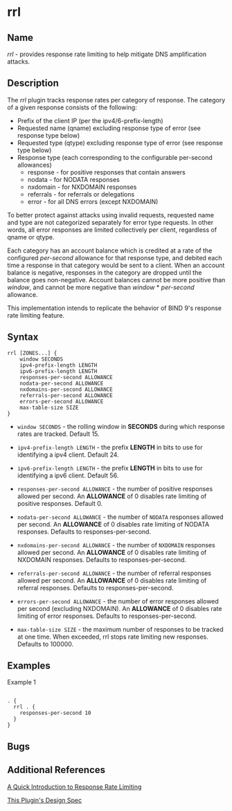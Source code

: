 # rrl

## Name

*rrl* - provides response rate limiting to help mitigate DNS amplification attacks.

## Description

The *rrl* plugin tracks response rates per category of response. The category of a given response consists of the following:

* Prefix of the client IP (per the  ipv4/6-prefix-length)
* Requested name (qname) excluding response type of error (see response type below)
* Requested type (qtype) excluding response type of error (see response type below)
* Response type (each corresponding to the configurable per-second allowances)
  * response - for positive responses that contain answers
  * nodata - for NODATA responses
  * nxdomain - for NXDOMAIN responses
  * referrals - for referrals or delegations
  * error - for all DNS errors (except NXDOMAIN)

To better protect against attacks using invalid requests, requested name and type are not categorized separately for error type requests. In other words, all error responses are limited collectively per client, regardless of qname or qtype.

Each category has an account balance which is credited at a rate of the configured *per-second* allowance for that response type, and debited each time a response in that category would be sent to a client.  When an account balance is negative, responses in the category are dropped until the balance goes non-negative.  Account balances cannot be more positive than *window*, and cannot be more negative than *window* * *per-second* allowance.

This implementation intends to replicate the behavior of BIND 9's response rate limiting feature.

## Syntax

```
rrl [ZONES...] {
    window SECONDS
    ipv4-prefix-length LENGTH
    ipv6-prefix-length LENGTH
    responses-per-second ALLOWANCE
    nodata-per-second ALLOWANCE
    nxdomains-per-second ALLOWANCE
    referrals-per-second ALLOWANCE
    errors-per-second ALLOWANCE
    max-table-size SIZE
}
```

* `window SECONDS` - the rolling window in **SECONDS** during which response rates are tracked. Default 15.

* `ipv4-prefix-length LENGTH` - the prefix **LENGTH** in bits to use for identifying a ipv4 client. Default 24.

* `ipv6-prefix-length LENGTH` - the prefix **LENGTH** in bits to use for identifying a ipv6 client. Default 56.

* `responses-per-second ALLOWANCE` - the number of positive responses allowed per second. An **ALLOWANCE** of 0 disables rate limiting of positive responses. Default 0.

* `nodata-per-second ALLOWANCE` - the number of `NODATA` responses allowed per second. An **ALLOWANCE** of 0 disables rate limiting of NODATA responses. Defaults to responses-per-second.

* `nxdomains-per-second ALLOWANCE` - the number of `NXDOMAIN` responses allowed per second. An **ALLOWANCE** of 0 disables rate limiting of NXDOMAIN responses. Defaults to responses-per-second.

* `referrals-per-second ALLOWANCE` - the number of referral responses allowed per second. An **ALLOWANCE** of 0 disables rate limiting of referral responses. Defaults to responses-per-second.

* `errors-per-second ALLOWANCE` - the number of error responses allowed per second (excluding NXDOMAIN). An **ALLOWANCE** of 0 disables rate limiting of error responses. Defaults to responses-per-second.

* `max-table-size SIZE` - the maximum number of responses to be tracked at one time. When exceeded, rrl stops rate limiting new responses. Defaults to 100000.


## Examples

Example 1

~~~ corefile

. {
  rrl . {
    responses-per-second 10
  }
}

~~~

## Bugs

## Additional References

[A Quick Introduction to Response Rate Limiting](https://kb.isc.org/docs/aa-01000)

[This Plugin's Design Spec](./README-DEV.md)
